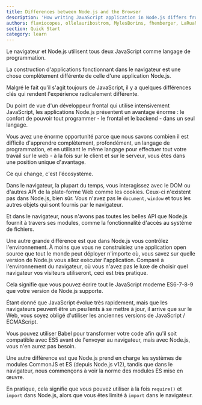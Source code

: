 ```yaml
---
title: Differences between Node.js and the Browser
description: 'How writing JavaScript application in Node.js differs from programming for the Web inside the browser'
authors: flaviocopes, ollelauribostrom, MylesBorins, fhemberger, LaRuaNa, ahmadawais, karlhorky, AugustinMauroy
section: Quick Start
category: learn
---
```


Le navigateur et Node.js utilisent tous deux JavaScript comme langage de programmation.

La construction d'applications fonctionnant dans le navigateur est une chose complètement différente de celle d'une application Node.js.

Malgré le fait qu'il s'agit toujours de JavaScript, il y a quelques différences clés qui rendent l'expérience radicalement différente.

Du point de vue d'un développeur frontal qui utilise intensivement JavaScript, les applications Node.js présentent un avantage énorme : le confort de pouvoir tout programmer - le frontal et le backend - dans un seul langage.

Vous avez une énorme opportunité parce que nous savons combien il est difficile d'apprendre complètement, profondément, un langage de programmation, et en utilisant le même langage pour effectuer tout votre travail sur le web - à la fois sur le client et sur le serveur, vous êtes dans une position unique d'avantage.

Ce qui change, c'est l'écosystème.

Dans le navigateur, la plupart du temps, vous interagissez avec le DOM ou d'autres API de la plate-forme Web comme les cookies. Ceux-ci n'existent pas dans Node.js, bien sûr. Vous n'avez pas le `document`, `window` et tous les autres objets qui sont fournis par le navigateur.

Et dans le navigateur, nous n'avons pas toutes les belles API que Node.js fournit à travers ses modules, comme la fonctionnalité d'accès au système de fichiers.

Une autre grande différence est que dans Node.js vous contrôlez l'environnement. À moins que vous ne construisiez une application open source que tout le monde peut déployer n'importe où, vous savez sur quelle version de Node.js vous allez exécuter l'application. Comparé à l'environnement du navigateur, où vous n'avez pas le luxe de choisir quel navigateur vos visiteurs utiliseront, ceci est très pratique.

Cela signifie que vous pouvez écrire tout le JavaScript moderne ES6-7-8-9 que votre version de Node.js supporte.

Étant donné que JavaScript évolue très rapidement, mais que les navigateurs peuvent être un peu lents à se mettre à jour, il arrive que sur le Web, vous soyez obligé d'utiliser les anciennes versions de JavaScript / ECMAScript.

Vous pouvez utiliser Babel pour transformer votre code afin qu'il soit compatible avec ES5 avant de l'envoyer au navigateur, mais avec Node.js, vous n'en aurez pas besoin.

Une autre différence est que Node.js prend en charge les systèmes de modules CommonJS et ES (depuis Node.js v12), tandis que dans le navigateur, nous commençons à voir la norme des modules ES mise en œuvre.

En pratique, cela signifie que vous pouvez utiliser à la fois `require()` et `import` dans Node.js, alors que vous êtes limité à `import` dans le navigateur.
